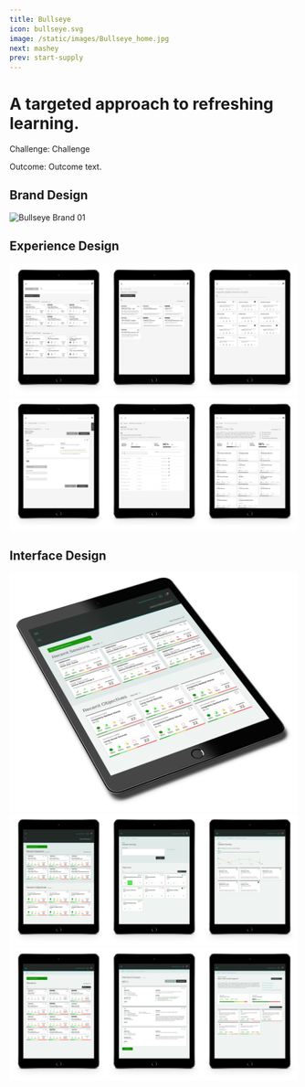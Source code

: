 ```yaml
---
title: Bullseye
icon: bullseye.svg
image: /static/images/Bullseye_home.jpg
next: mashey
prev: start-supply
---
```


# A targeted approach to refreshing learning.

Challenge: Challenge

Outcome: Outcome text.

## Brand Design
![Bullseye Brand 01](/static/images/Bullseye_Brand_01.png)

## Experience Design
![Bullseye UX 01](/static/images/Bullseye_UX_01.jpg)
![Bullseye UX 02](/static/images/Bullseye_UX_02.jpg)

## Interface Design
![Bullseye Mockup](/static/images/Bullseye_Mockup.jpg)
![Bullseye UI 01](/static/images/Bullseye_UI_01.jpg)
![Bullseye UI 02](/static/images/Bullseye_UI_02.jpg)
